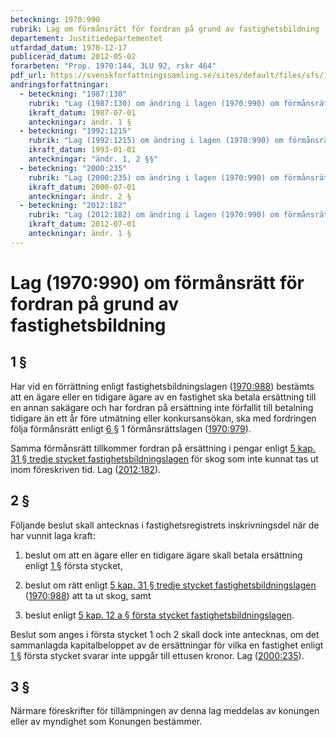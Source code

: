 ```yaml
---
beteckning: 1970:990
rubrik: Lag om förmånsrätt för fordran på grund av fastighetsbildning
departement: Justitiedepartementet
utfardad_datum: 1970-12-17
publicerad_datum: 2012-05-02
forarbeten: "Prop. 1970:144, 3LU 92, rskr 464"
pdf_url: https://svenskforfattningssamling.se/sites/default/files/sfs/1970-12/SFS1970-990.pdf
andringsforfattningar:
  - beteckning: "1987:130"
    rubrik: "Lag (1987:130) om ändring i lagen (1970:990) om förmånsrätt för fordran på grund av fastighetsbildning"
    ikraft_datum: 1987-07-01
    anteckningar: ändr. 1 §
  - beteckning: "1992:1215"
    rubrik: "Lag (1992:1215) om ändring i lagen (1970:990) om förmånsrätt för fordran på grund av fastighetsbildning"
    ikraft_datum: 1993-01-01
    anteckningar: "ändr. 1, 2 §§"
  - beteckning: "2000:235"
    rubrik: "Lag (2000:235) om ändring i lagen (1970:990) om förmånsrätt för fordran på grund av fastighetsbildning"
    ikraft_datum: 2000-07-01
    anteckningar: ändr. 2 §
  - beteckning: "2012:182"
    rubrik: "Lag (2012:182) om ändring i lagen (1970:990) om förmånsrätt för fordran på grund av fastighetsbildning"
    ikraft_datum: 2012-07-01
    anteckningar: ändr. 1 §
---
```


# Lag (1970:990) om förmånsrätt för fordran på grund av fastighetsbildning

## 1 §

Har vid en förrättning enligt fastighetsbildningslagen ([1970:988](https://selex.se/eli/sfs/1970/988)) bestämts att en ägare eller en tidigare ägare av en fastighet ska betala ersättning till en annan sakägare och har fordran på ersättning inte förfallit till betalning tidigare än ett år före utmätning eller konkursansökan, ska med fordringen följa förmånsrätt enligt [6 §](#6) 1 förmånsrättslagen ([1970:979](https://selex.se/eli/sfs/1970/979)).

Samma förmånsrätt tillkommer fordran på ersättning i pengar enligt [5 kap. 31 § tredje stycket fastighetsbildningslagen](https://selex.se/eli/sfs/1970/988#kap5.31) för skog som inte kunnat tas ut inom föreskriven tid. Lag ([2012:182](https://selex.se/eli/sfs/2012/182)).

## 2 §

Följande beslut skall antecknas i fastighetsregistrets inskrivningsdel när de har vunnit laga kraft:

1. beslut om att en ägare eller en tidigare ägare skall betala ersättning enligt [1 §](#1) första stycket,

2. beslut om rätt enligt [5 kap. 31 § tredje stycket fastighetsbildningslagen](https://selex.se/eli/sfs/1970/988#kap5.31) ([1970:988](https://selex.se/eli/sfs/1970/988)) att ta ut skog, samt

3. beslut enligt [5 kap. 12 a § första stycket fastighetsbildningslagen](https://selex.se/eli/sfs/1970/988#kap5.12a).

Beslut som anges i första stycket 1 och 2 skall dock inte antecknas, om det sammanlagda kapitalbeloppet av de ersättningar för vilka en fastighet enligt [1 §](#1) första stycket svarar inte uppgår till ettusen kronor. Lag ([2000:235](https://selex.se/eli/sfs/2000/235)).

## 3 §

Närmare föreskrifter för tillämpningen av denna lag meddelas av konungen eller av myndighet som Konungen bestämmer.